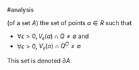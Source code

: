 
#analysis 

(of a set $A$) the set of points $a \in R$ such that
- $\forall \epsilon > 0, V_\epsilon (a) \cap Q \neq \emptyset$ and
- $\forall \epsilon > 0$, $V_\epsilon (a) \cap Q^C \neq \emptyset$ 


This set is denoted $\partial A$.